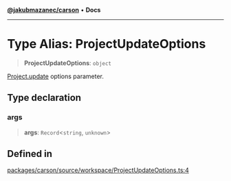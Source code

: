 [**@jakubmazanec/carson**](../README.md) • **Docs**

---

# Type Alias: ProjectUpdateOptions

> **ProjectUpdateOptions**: `object`

[Project.update](../classes/Project.md#update) options parameter.

## Type declaration

### args

> **args**: `Record`\<`string`, `unknown`\>

## Defined in

[packages/carson/source/workspace/ProjectUpdateOptions.ts:4](https://github.com/jakubmazanec/tools/blob/a5f92f7f2969c6804808173bd093f7dbafca1b9f/packages/carson/source/workspace/ProjectUpdateOptions.ts#L4)
